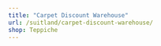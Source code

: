 ```yaml
---
title: "Carpet Discount Warehouse"
url: /suitland/carpet-discount-warehouse/
shop: Teppiche
---
```

